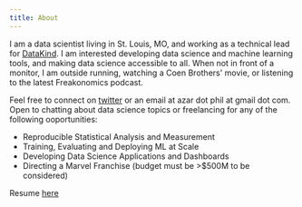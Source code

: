 ```yaml
---
title: About
---
```


I am a data scientist living in St. Louis, MO, and working as a technical lead for [DataKind](https://wwww.datakind.org). I am interested developing data science and machine learning tools, and making data science accessible to all. When not in front of a monitor, I am outside running, watching a Coen Brothers' movie, or listening to the latest Freakonomics podcast.

Feel free to connect on [twitter](https://twitter.com/filetczar) or an email at azar dot phil at gmail dot com. Open to chatting about data science topics or freelancing for any of the following ooportunities:

* Reproducible Statistical Analysis and Measurement
* Training, Evaluating and Deploying ML at Scale 
* Developing Data Science Applications and Dashboards
* Directing a Marvel Franchise (budget must be >$500M to be considered)

Resume [here](https://docs.google.com/document/d/19yt3UWX_p4Pj0ipQRW_yMl0cjUo_Ux7fXYaJD_PlZX8/edit?usp=sharing)